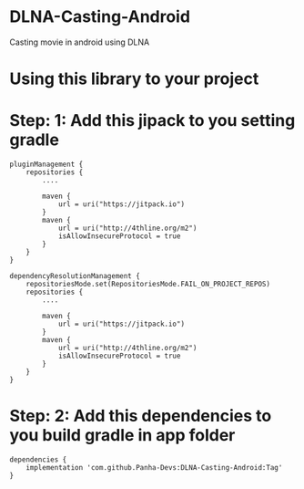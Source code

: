 # DLNA-Casting-Android
Casting movie in android using DLNA

# Using this library to your project

# Step: 1: Add this jipack to you setting gradle
```
pluginManagement {
    repositories {
        ....

        maven {
            url = uri("https://jitpack.io")
        }
        maven {
            url = uri("http://4thline.org/m2")
            isAllowInsecureProtocol = true
        }
    }
}

dependencyResolutionManagement {
    repositoriesMode.set(RepositoriesMode.FAIL_ON_PROJECT_REPOS)
    repositories {
        ....

        maven {
            url = uri("https://jitpack.io")
        }
        maven {
            url = uri("http://4thline.org/m2")
            isAllowInsecureProtocol = true
        }
    }
}
```
# Step: 2: Add this dependencies to you build gradle in app folder
```
dependencies {
    implementation 'com.github.Panha-Devs:DLNA-Casting-Android:Tag'
}
```
